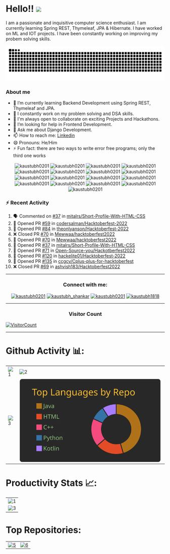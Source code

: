 # Hello!! <img src="https://media.giphy.com/media/hVa6t0WpoDOk7Pxb7l/giphy.gif" width="50">
I am a passionate and inquisitive computer science enthusiast. I am currently learning Spring REST, Thymeleaf, JPA & Hibernate. I have worked on ML and IOT projects. I have been constantly working on improving my probem solving skills. 

<p align="center">
  <img src="https://github.com/kaustubh0201/kaustubh0201/raw/output/github-contribution-grid-snake.svg" alt="snake"></center>
</p>


### About me
- 🔭 I’m currently learning Backend Development using Spring REST, Thymeleaf and JPA.
- 🌱 I constantly work on my problem solving and DSA skills.
- 👯 I'm always open to collaborate on exciting Projects and Hackathons.
- 🤔 I’m looking for help in Frontend Development.
- 💬 Ask me about Django Development.
- 📫 How to reach me: [Linkedin](https://www.linkedin.com/in/kaustubh-shrivastava-999026191/)
- 😄 Pronouns: He/Him
- ⚡ Fun fact: there are two ways to write error free programs; only the third one works

<p align = "center">
<img align="center" src="https://raw.githubusercontent.com/rahuldkjain/github-profile-readme-generator/master/src/images/icons/ProgrammingLanguages/java.svg" alt="kaustubh0201" height="30" width="40" />
<img align="center" src="https://raw.githubusercontent.com/rahuldkjain/github-profile-readme-generator/master/src/images/icons/ProgrammingLanguages/python.svg" alt="kaustubh0201" height="30" width="40" />
<img align="center" src="https://raw.githubusercontent.com/rahuldkjain/github-profile-readme-generator/master/src/images/icons/ProgrammingLanguages/csharp.svg" alt="kaustubh0201" height="30" width="40" />
<img align="center" src="https://raw.githubusercontent.com/rahuldkjain/github-profile-readme-generator/master/src/images/icons/ProgrammingLanguages/cpp.svg" alt="kaustubh0201" height="30" width="40" />
<img align="center" src="https://raw.githubusercontent.com/rahuldkjain/github-profile-readme-generator/master/src/images/icons/Other/git.svg" alt="kaustubh0201" height="30" width="40" />
<img align="center" src="https://raw.githubusercontent.com/rahuldkjain/github-profile-readme-generator/master/src/images/icons/Other/linux.svg" alt="kaustubh0201" height="30" width="40" />
<img align="center" src="https://raw.githubusercontent.com/rahuldkjain/github-profile-readme-generator/master/src/images/icons/BackendDevelopment/spring.svg" alt="kaustubh0201" height="30" width="40" />
<img align="center" src="https://raw.githubusercontent.com/rahuldkjain/github-profile-readme-generator/master/src/images/icons/Framework/django.svg" alt="kaustubh0201" height="50" width="40" />
<img align="center" src="https://raw.githubusercontent.com/rahuldkjain/github-profile-readme-generator/master/src/images/icons/BaaS/firebase.svg" alt="kaustubh0201" height="30" width="40" />
<img align="center" src="https://raw.githubusercontent.com/rahuldkjain/github-profile-readme-generator/master/src/images/icons/MobileAppDevelopment/android.svg" alt="kaustubh0201" height="30" width="40" />
<img align="center" src="https://raw.githubusercontent.com/rahuldkjain/github-profile-readme-generator/master/src/images/icons/MobileAppDevelopment/kotlin.svg" alt="kaustubh0201" height="30" width="40" />
<img align="center" src="https://raw.githubusercontent.com/rahuldkjain/github-profile-readme-generator/master/src/images/icons/GameEngines/unity.svg" alt="kaustubh0201" height="30" width="40" />
<img align="center" src="https://raw.githubusercontent.com/rahuldkjain/github-profile-readme-generator/master/src/images/icons/BaaS/heroku.svg" alt="kaustubh0201" height="30" width="40" />
<img align="center" src="https://raw.githubusercontent.com/rahuldkjain/github-profile-readme-generator/master/src/images/icons/Database/mysql.svg" alt="kaustubh0201" height="30" width="40" />
<img align="center" src="https://raw.githubusercontent.com/rahuldkjain/github-profile-readme-generator/master/src/images/icons/Devops/aws.svg" alt="kaustubh0201" height="30" width="40" />
<img align="center" src="https://raw.githubusercontent.com/rahuldkjain/github-profile-readme-generator/master/src/images/icons/Database/mongodb.svg" alt="kaustubh0201" height="30" width="40" />
<img align="center" src="https://raw.githubusercontent.com/rahuldkjain/github-profile-readme-generator/master/src/images/icons/Database/sqlite.svg" alt="kaustubh0201" height="30" width="40" />


</p>

### :zap: Recent Activity

<!--START_SECTION:activity-->
1. 🗣 Commented on [#37](https://github.com/mitalrs/Short-Profile-With-HTML-CSS/issues/37) in [mitalrs/Short-Profile-With-HTML-CSS](https://github.com/mitalrs/Short-Profile-With-HTML-CSS)
2. 💪 Opened PR [#59](https://github.com/codersalman/Hacktoberfest-2022/pull/59) in [codersalman/Hacktoberfest-2022](https://github.com/codersalman/Hacktoberfest-2022)
3. 💪 Opened PR [#84](https://github.com/theonlyanson/Hacktoberfest-2022/pull/84) in [theonlyanson/Hacktoberfest-2022](https://github.com/theonlyanson/Hacktoberfest-2022)
4. ❌ Closed PR [#70](https://github.com/Mewwaa/hacktoberfest2022/pull/70) in [Mewwaa/hacktoberfest2022](https://github.com/Mewwaa/hacktoberfest2022)
5. 💪 Opened PR [#70](https://github.com/Mewwaa/hacktoberfest2022/pull/70) in [Mewwaa/hacktoberfest2022](https://github.com/Mewwaa/hacktoberfest2022)
6. 💪 Opened PR [#37](https://github.com/mitalrs/Short-Profile-With-HTML-CSS/pull/37) in [mitalrs/Short-Profile-With-HTML-CSS](https://github.com/mitalrs/Short-Profile-With-HTML-CSS)
7. 💪 Opened PR [#71](https://github.com/Open-Source-you/Hackotberfest2022/pull/71) in [Open-Source-you/Hackotberfest2022](https://github.com/Open-Source-you/Hackotberfest2022)
8. 💪 Opened PR [#120](https://github.com/hackelite01/Hacktoberfest-2022/pull/120) in [hackelite01/Hacktoberfest-2022](https://github.com/hackelite01/Hacktoberfest-2022)
9. 💪 Opened PR [#135](https://github.com/ccgcv/Cplus-plus-for-hacktoberfest/pull/135) in [ccgcv/Cplus-plus-for-hacktoberfest](https://github.com/ccgcv/Cplus-plus-for-hacktoberfest)
10. ❌ Closed PR [#69](https://github.com/ashvish183/Hacktoberfest2022/pull/69) in [ashvish183/Hacktoberfest2022](https://github.com/ashvish183/Hacktoberfest2022)
<!--END_SECTION:activity-->

<hr>
<h3 align="center">Connect with me:</h3>
<p align="center">
<!-- <a href="" target="blank"><img align="center" src="https://raw.githubusercontent.com/rahuldkjain/github-profile-readme-generator/master/src/images/icons/Social/twitter.svg" alt="mindwrapper" height="30" width="40" /></a> -->
<!-- <a href="" target="_blank"><img align="center" src="https://raw.githubusercontent.com/rahuldkjain/github-profile-readme-generator/master/src/images/icons/Social/leet-code.svg" alt="mindwr4pper" height="30" width="40" /></a> --> 
<!-- <p align="center"> <a href="" target="_blank"><img src="https://img.shields.io/twitter/follow/mindwrapper?logo=twitter&style=for-the-badge" alt="mindwrapper" /></a> </p> -->
<a href="https://www.linkedin.com/in/kaustubh-shrivastava-999026191/" target="_blank"><img align="center" src="https://raw.githubusercontent.com/rahuldkjain/github-profile-readme-generator/master/src/images/icons/Social/linked-in-alt.svg" alt="kaustubh0201" height="30" width="40" /></a>
<a href="https://www.instagram.com/kaustubh_shankar/" target="_blank"><img align="center" src="https://raw.githubusercontent.com/rahuldkjain/github-profile-readme-generator/master/src/images/icons/Social/instagram.svg" alt="kaustubh_shankar" height="30" width="40" /></a>
<a href="https://medium.com/@kaustubh.shrivastava2019" target="_blank"><img align="center" src="https://raw.githubusercontent.com/rahuldkjain/github-profile-readme-generator/master/src/images/icons/Social/medium.svg" alt="kaustubh0201" height="30" width="40" /></a>
<a href="https://auth.geeksforgeeks.org/user/kaustubh1818/" target="_blank"><img align="center" src="https://raw.githubusercontent.com/rahuldkjain/github-profile-readme-generator/master/src/images/icons/Social/geeks-for-geeks.svg" alt="kaustubh1818" height="30" width="40" /><a>

</p>
<hr>
<h3 align="center">Visitor Count</h3>
<a href="https://profile-counter.glitch.me/{kaustubh0201}/count.svg">
  
  ![VisitorCount](https://profile-counter.glitch.me/{kaustubh0201}/count.svg)  
  
</a>
<hr>

# Github Activity 📊:

<table>
  <tr>
    <td><img src="https://github-readme-stats.vercel.app/api?username=kaustubh0201&theme=gruvbox&show_icons=true&count_private=true"  display=block width=100% height=auto  alt="1" ></td>
    <td><img src="https://github-readme-stats.vercel.app/api/top-langs/?username=kaustubh0201&theme=gruvbox&layout=compact&hide=Jupyter%20Notebook"  display=block width=100% height=auto  alt="2" ></td>
   </tr> 
   <tr>
      <td><img src="https://github-readme-streak-stats.herokuapp.com/?user=kaustubh0201&theme=gruvbox"  display=block width=100% height=auto alt="3" ></td>
     <td><img src="https://raw.githubusercontent.com/kaustubh0201/kaustubh0201/main/profile-summary-card-output/gruvbox/1-repos-per-language.svg" align="right" display=block width=100% height=auto  alt="4"  >
  </td>
  </tr>
</table>

# Productivity Stats 📈:
<table>
  <tr>
    <td><img src="https://github-profile-summary-cards.vercel.app/api/cards/profile-details?username=kaustubh0201&theme=gruvbox"  display=block width=100% height=auto  alt="1" ></td>
   </tr> 
   <tr>
      <td><img src="https://activity-graph.herokuapp.com/graph?username=kaustubh0201&bg_color=1a1b27&color=be90f2&line=638fda&point=35aea1&area=true"  display=block width=100% height=auto alt="3" ></td>
  </td>
  </tr>
</table>

# Top Repositories:
<table>
  <tr>
    <td><a href = "https://github.com/kaustubh0201/University-Finder"><img src = "https://github-readme-stats.vercel.app/api/pin/?username=kaustubh0201&repo=University-Finder&theme=gruvbox" display = block width = 100% height auto alt = "5"></a></td>
    <td><a href = "https://github.com/kaustubh0201/TowerDefenseGame"><img src = "https://github-readme-stats.vercel.app/api/pin/?username=kaustubh0201&repo=TowerDefenseGame&theme=gruvbox" display = block width = 100% height auto alt = "6"></a></td>
  </tr>
</table>
